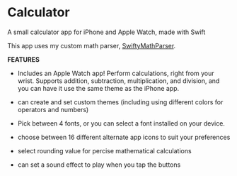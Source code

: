 # Calculator
A small calculator app for iPhone and Apple Watch, made with Swift

This app uses my custom math parser, [SwiftyMathParser](https://github.com/jaredrkozar/SwiftyMathParser). 

**FEATURES**

- Includes an Apple Watch app! Perform calculations, right from your wrist. Supports addition, subtraction, multiplication, and division, and you can have it use the same theme as the iPhone app.

- can create and set custom themes (including using different colors for operators and numbers)

- Pick between 4 fonts, or you can select a font installed on your device.

- choose between 16 different alternate app icons to suit your preferences

- select rounding value for percise mathematical calculations

- can set a sound effect to play when you tap the buttons
